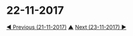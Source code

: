 # 22-11-2017


[◀ Previous (21-11-2017)](https://github.com/humayuns/Workspace/blob/master/Diary/2017/November/21/notebook.md) [▲](https://github.com/humayuns/Workspace/tree/master/Diary/2017/November)
[Next (23-11-2017) ▶](https://github.com/humayuns/Workspace/blob/master/Diary/2017/November/23/notebook.md)